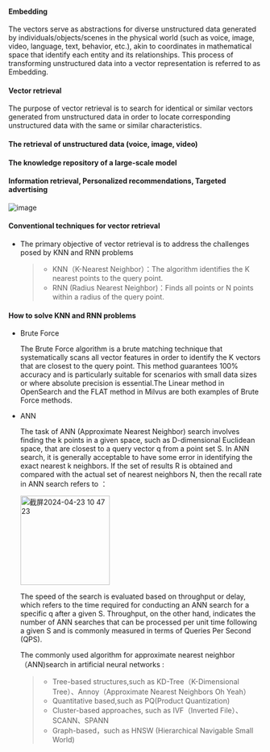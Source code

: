 #### Embedding
The vectors serve as abstractions for diverse unstructured data generated by individuals/objects/scenes in the physical world (such as voice, image, video, language, text, behavior, etc.), akin to coordinates in mathematical space that identify each entity and its relationships. This process of transforming unstructured data into a vector representation is referred to as Embedding.

#### Vector retrieval
The purpose of vector retrieval is to search for identical or similar vectors generated from unstructured data in order to locate corresponding unstructured data with the same or similar characteristics.

#### The retrieval of unstructured data (voice, image, video)

#### The knowledge repository of a large-scale model

#### Information retrieval, Personalized recommendations, Targeted advertising
![image](https://github.com/mingyu110/Best-Practice/assets/48540798/a768241d-e16c-4f1a-a05b-b3ef45eecc40)

#### Conventional techniques for vector retrieval
- The primary objective of vector retrieval is to address the challenges posed by KNN and RNN problems
  > - KNN（K-Nearest Neighbor）：The algorithm identifies the K nearest points to the query point.
  > - RNN (Radius Nearest Neighbor)：Finds all points or N points within a radius of the query point.
#### How to solve KNN and RNN problems
- Brute Force

  The Brute Force algorithm is a brute matching technique that systematically scans all vector features in order to identify the K vectors that are closest to the query point. This method guarantees 100% accuracy and is particularly suitable for scenarios with small data sizes or where absolute precision is essential.The Linear method in OpenSearch and the FLAT method in Milvus are both examples of Brute Force methods.

- ANN

  The task of ANN (Approximate Nearest Neighbor) search involves finding the k points in a given space, such as D-dimensional Euclidean space, that are closest to a query vector q from a point set S. In ANN search, it is generally acceptable to have some error in identifying the exact nearest k neighbors. If the set of results R is obtained and compared with the actual set of nearest neighbors N, then the recall rate in ANN search refers to ：

  <img width="177" alt="截屏2024-04-23 10 47 23" src="https://github.com/mingyu110/Best-Practice/assets/48540798/4c423454-ae0e-424c-8eeb-494ae9738df6">
   
   The speed of the search is evaluated based on throughput or delay, which refers to the time required for conducting an ANN search for a specific q after a given S. Throughput, on the other hand, indicates the number of ANN searches that can be processed per unit time following a given S and is commonly measured in terms of Queries Per Second (QPS).

    The commonly used algorithm for approximate nearest neighbor（ANN)search in artificial neural networks :
  > * Tree-based structures,such as KD-Tree（K-Dimensional Tree）、Annoy（Approximate Nearest Neighbors Oh Yeah）
  > * Quantitative based,such as PQ(Product Quantization)
  > * Cluster-based approaches, such as IVF（Inverted File）、SCANN、SPANN
  > * Graph-based，such as HNSW (Hierarchical Navigable Small World)
